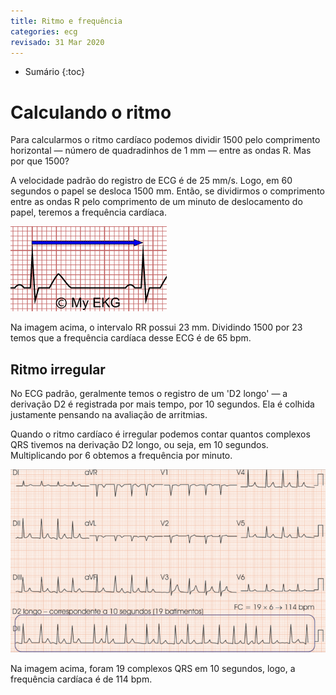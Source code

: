 ```yaml
---
title: Ritmo e frequência
categories: ecg
revisado: 31 Mar 2020
---
```


* Sumário
{:toc}

# Calculando o ritmo

Para calcularmos o ritmo cardíaco podemos dividir 1500 pelo comprimento horizontal — número de quadradinhos de 1 mm — entre as ondas R. Mas por que 1500?

A velocidade padrão do registro de ECG é de 25 mm/s. Logo, em 60 segundos o papel se desloca 1500 mm. Então, se dividirmos o comprimento entre as ondas R pelo comprimento de um minuto de deslocamento do papel, teremos a frequência cardíaca.

![FC](/assets/ecg/heart-rate2.png)

Na imagem acima, o intervalo RR possui 23 mm. Dividindo 1500 por 23 temos que a frequência cardíaca desse ECG é de 65 bpm.

## Ritmo irregular

No ECG padrão, geralmente temos o registro de um 'D2 longo' — a derivação D2 é registrada por mais tempo, por 10 segundos. Ela é colhida justamente pensando na avaliação de arritmias.

Quando o ritmo cardíaco é irregular podemos contar quantos complexos QRS tivemos na derivação D2 longo, ou seja, em 10 segundos. Multiplicando por 6 obtemos a frequência por minuto.

![FC RCI](/assets/ecg/d2-longo.png)

Na imagem acima, foram 19 complexos QRS em 10 segundos, logo, a frequência cardíaca é de 114 bpm.

<!-- # Referências -->


[^Alencar]: Alencar Neto JN de, Almeida AP, Luna AB, Sternick EB, Carvalho GD, Tome HP et al. Manual de ECG. 1 ed. Salvador: Sanar, 2019. 704p. 

[^Stroobandt]: Stroobandt R, Barold SS, Sinnaeve AF. ECG from Basics to Essentials: Step by Step. John Wiley & Sons, Inc; 2015.